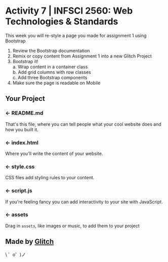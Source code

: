 Activity 7 | INFSCI 2560: Web Technologies & Standards
=================

This week you will re-style a page you made for assignment 1 using Bootstrap 
1. Review the Bootstrap documentation
2. Remix or copy content from Assignment 1 into a new Glitch Project
3. Bootstrap it!<br>
  a. Wrap content in a container class<br>
  b. Add grid columns with row classes<br>
  c. Add three Bootstrap components<br>
4. Make sure the page is readable on Mobile



Your Project
------------

### ← README.md

That's this file, where you can tell people what your cool website does and how you built it.

### ← index.html

Where you'll write the content of your website. 

### ← style.css

CSS files add styling rules to your content.

### ← script.js

If you're feeling fancy you can add interactivity to your site with JavaScript.

### ← assets

Drag in `assets`, like images or music, to add them to your project

Made by [Glitch](https://glitch.com/)
-------------------

\ ゜o゜)ノ
